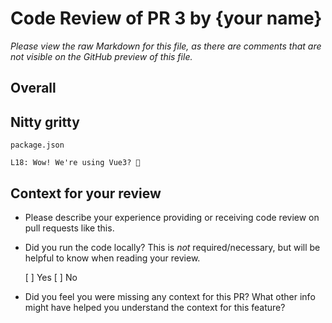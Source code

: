 # Code Review of PR 3 by {your name}

_Please view the raw Markdown for this file, as there are comments that are not visible on the GitHub preview of this file._

<!-- Feel free to make a local copy of this file to base your review on 👍 -->

## Overall

<!-- Include any summary comments here -->

## Nitty gritty

<!-- Include comments about specific files and/or lines of code here -->

<!-- Please include BOTH the filename and the line number in your review, like so: -->

`package.json`

```
L18: Wow! We're using Vue3? 🎉
```

## Context for your review

- Please describe your experience providing or receiving code review on pull requests like this.

- Did you run the code locally?
  This is _not_ required/necessary, but will be helpful to know when reading your review.

  [ ] Yes [ ] No

- Did you feel you were missing any context for this PR? What other info might have helped you understand the context for this feature?

<!-- When your review and response is complete, please email to angelique@lumenlearning.com -->
